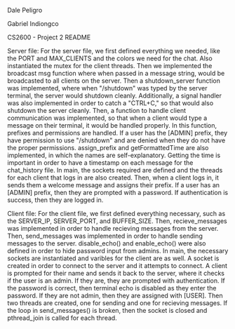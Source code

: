 Dale Peligro

Gabriel Indiongco

CS2600 - Project 2 README

Server file:
  For the server file, we first defined everything we needed, like the PORT and MAX_CLIENTS and the colors we need for the chat. Also instantiated the mutex for the client threads. Then we implemented the broadcast msg function where when passed in a message string, would be broadcasted to all clients on the server. Then a shutdown_server function was implemented, where when "/shutdown" was typed by the server terminal, the server would shutdown cleanly. Additionally, a signal handler was also implemented in order to catch a "CTRL+C," so that would also shutdown the server cleanly. Then, a function to handle client communication was implemented, so that when a client would type a message on their terminal, it would be handled properly. In this function, prefixes and permissions are handled. If a user has the [ADMIN] prefix, they have permission to use "/shutdown" and are denied when they do not have the proper permissions. assign_prefix and getFormattedTime are also implemented, in which the names are self-explanatory. Getting the time is important in order to have a timestamp on each message for the chat_history file. In main, the sockets required are defined and the threads for each client that logs in are also created. Then, when a client logs in, it sends them a welcome message and assigns their prefix. If a user has an [ADMIN] prefix, then they are prompted with a password. If authentication is success, then they are logged in. 

Client file:
  For the client file, we first defined everything necessary, such as the SERVER_IP, SERVER_PORT, and BUFFER_SIZE. Then, recieve_messages was implemented in order to handle recieving messages from the server. Then, send_messages was implemented in order to handle sending messages to the server. disable_echo() and enable_echo() were also defined in order to hide password input from admins. In main, the necessary sockets are instantiated and varibles for the client are as well. A socket is created in order to connect to the server and it attempts to connect. A client is prompted for their name and sends it back to the server, where it checks if the user is an admin. If they are, they are prompted with authentication. If the password is correct, then terminal echo is disabled as they enter the password. If they are not admin, then they are assigned with [USER]. Then two threads are created, one for sending and one for recieving messages. If the loop in send_messages() is broken, then the socket is closed and pthread_join is called for each thread.

 
